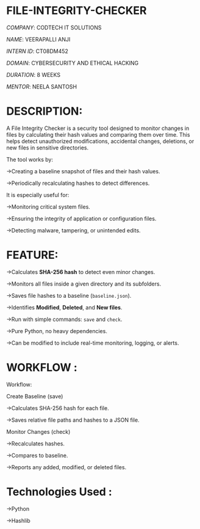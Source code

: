 # FILE-INTEGRITY-CHECKER

*COMPANY*: CODTECH IT SOLUTIONS

*NAME*: VEERAPALLI ANJI

*INTERN ID*: CT08DM452

*DOMAIN*: CYBERSECURITY AND ETHICAL HACKING

*DURATION*: 8 WEEKS

*MENTOR*: NEELA SANTOSH
# DESCRIPTION:
A File Integrity Checker is a security tool designed to monitor changes in files by calculating their hash values and comparing them over time. This helps detect unauthorized modifications, accidental changes,
deletions, or new files in sensitive directories.

The tool works by:

->Creating a baseline snapshot of files and their hash values.

->Periodically recalculating hashes to detect differences.

It is especially useful for:

->Monitoring critical system files.

->Ensuring the integrity of application or configuration files.

->Detecting malware, tampering, or unintended edits.

# FEATURE:                                                    

->Calculates **SHA-256 hash** to detect even minor changes.            

->Monitors all files inside a given directory and its subfolders.      

->Saves file hashes to a baseline (`baseline.json`).                   

->Identifies **Modified**, **Deleted**, and **New files**.             

->Run with simple commands: `save` and `check`.                        

->Pure Python, no heavy dependencies.                                  

->Can be modified to include real-time monitoring, logging, or alerts. 

# WORKFLOW :

Workflow:

Create Baseline (save)

->Calculates SHA-256 hash for each file.

->Saves relative file paths and hashes to a JSON file.

Monitor Changes (check)

->Recalculates hashes.

->Compares to baseline.

->Reports any added, modified, or deleted files.

# Technologies Used :

->Python

->Hashlib
